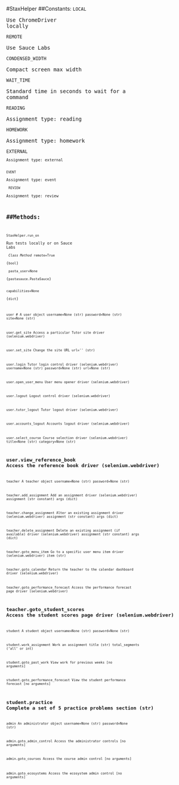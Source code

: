 #StaxHelper
##Constants:
<code>LOCAL</code>  <pre>Use ChromeDriver locally</pre>
<code>REMOTE</code> <pre>Use Sauce Labs</pre>
<code>CONDENSED_WIDTH</code>    <pre>Compact screen max width</pre>
<code>WAIT_TIME</code>  <pre>Standard time in seconds to wait for a command</pre>
	<code>READING</code>   <pre>Assignment type: reading</pre>
	<code>HOMEWORK</code>	<pre>Assignment type: homework</pre>
	<code>EXTERNAL<code>   <pre>Assignment type: external</pre>
	<code>EVENT</code> <pre>Assignment type: event</pre>
	<code>REVIEW</code>    <pre>Assignment type: review</pre>

##Methods:
-------
<code>StaxHelper.run_on</code>  <pre>Run tests locally or on Sauce Labs</pre>
<code>_Class Method_ remote=True</code> <pre>(<code>bool</code>)</pre>
<code>pasta_user=None</code>    <pre>(<code>pastasauce.PastaSauce</code>)</pre>
<code>capabilities=None</code>  <pre>(<code>dict</code>)</pre>

<code>user	# A user object
 	username=None (str)
 	password=None (str)
 	site=None (str)

user.get_site	Access a particular Tutor site
 	driver    (selenium.webdriver)

user.set_site   Change the site URL
 	url=''    (str)

user.login 	Tutor login control
 	driver    (selenium.webdriver)
 	username=None (str)
 	password=None (str)
 	url=None  (str)

user.open_user_menu User menu opener
 	driver 	(selenium.webdriver)

user.logout	Logout control
 	driver 	(selenium.webdriver)

user.tutor_logout	Tutor logout
 	driver 	(selenium.webdriver)

user.accounts_logout	Accounts logout
    driver 	(selenium.webdriver)

user.select_course	Course selection
 	driver 	(selenium.webdriver)
 	title=None 	(str)
 	category=None 	(str)

user.view_reference_book	Access the reference book
 	driver 	(selenium.webdriver)
------
teacher	A teacher object
    username=None 	(str)
    password=None 	(str)

teacher.add_assignment	Add an assignment
 	driver 	(selenium.webdriver)
 	assignment 	(str constant)
 	args 	(dict)

teacher.change_assignment	Alter an existing assignment
 	driver 	(selenium.webdriver)
 	assignment	(str constant)
 	args	(dict)

teacher.delete_assignment	Delete an existing assignment (if available)
 	driver                (selenium.webdriver)
 	assignment            (str constant)
 	args                  (dict)

teacher.goto_menu_item	Go to a specific user menu item
    driver                 (selenium.webdriver)
    item                   (str)

teacher.goto_calendar	Return the teacher to the calendar dashboard
    driver                 (selenium.webdriver)

teacher.goto_performance_forecast	Access the performance forecast page
    driver	               (selenium.webdriver)

teacher.goto_student_scores	Access the student scores page
    driver                 (selenium.webdriver)
------
student	A student object
    username=None          (str)
    password=None	         (str)

student.work_assignment	Work an assignment
    title                  (str)
    total_segments         (‘all’ or int)

student.goto_past_work	View work for previous weeks
    [no arguments]

student.goto_performance_forecast	View the student performance forecast
 	[no arguments]

student.practice	Complete a set of 5 practice problems
    section                (str)
------
admin	An administrator object
    username=None          (str)
    password=None          (str)

admin.goto_admin_control	Access the administrator controls
    [no arguments]

admin.goto_courses	Access the course admin control
    [no arguments]

admin.goto_ecosystems	Access the ecosystem admin control
    [no arguments]
</code>
